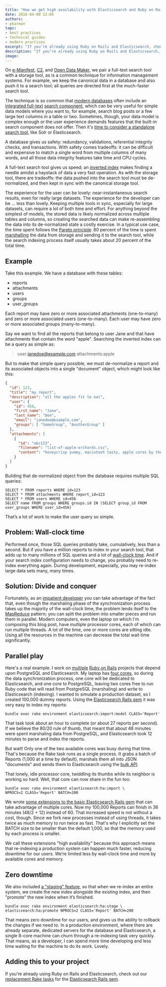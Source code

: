 ```yaml
---
title: "How we get high availability with Elasticsearch and Ruby on Rails"
date: 2016-04-08 12:05
authors:
- pkarman
tags:
- best practices
- technical guides
- modern practices
excerpt: "If you’re already using Ruby on Rails and Elasticsearch, check out our replacement Rake tasks for the Elasticsearch Rails gem."
description: "If you’re already using Ruby on Rails and Elasticsearch, check out our replacement Rake tasks for the Elasticsearch Rails gem."
image:
---
```


On [e-Manifest](https://github.com/18F/e-manifest),
[C2](https://github.com/18F/C2), and [Open Data
Maker](https://github.com/18F/open-data-maker), we pair a full-text
search tool with a storage tool, as is a common technique for
information management systems. For example, we keep the canonical data
in a database and also push it to a search tool; all queries are
directed first at the much-faster search tool.

The technique is so common that [modern
databases](http://www.postgresql.org/docs/current/static/textsearch.html)
often include an [integrated
full-text](http://dev.mysql.com/doc/refman/5.7/en/fulltext-natural-language.html)
[search component](https://www.sqlite.org/fts5.html), which can be
very useful for simple data models where you want to, for example,
search blog posts or a few large text columns in a table or two.
Sometimes, though, your data model is complex enough or the user
experience demands features that the built-in search component does not
offer. Then it's [time to consider a standalone search
tool](https://github.com/18F/C2/issues/865), like Solr or Elasticsearch.

A database gives us safety: redundancy, validations, referential
integrity checks, and transactions. With safety comes tradeoffs: it can
be difficult and expensive to match a single word from multiple columns
of many words, and all those data integrity features take time and CPU
cycles.

A full-text search tool gives us speed; an [inverted
index](https://en.wikipedia.org/wiki/Inverted_index) makes finding a
needle amidst a haystack of data a very fast operation. As with the
storage tool, there are tradeoffs: the data pushed into the search tool
must be de-normalized, and then kept in sync with the canonical storage
tool.

The experience for the user can be lovely: near-instantaneous search
results, even for really large datasets. The experience for the
developer can be ... less than lovely. Keeping multiple tools in sync,
especially for large datasets, can require a lot of both time and
effort. For anything beyond the simplest of models, the stored data is
likely normalized across multiple tables and columns, so creating the
searched data can make re-assembling the data into its de-normalized
state a costly exercise. In a typical use case, the time spent follows
the [Pareto
principle](https://en.wikipedia.org/wiki/Pareto_principle): 80 percent
of the time is spent
[marshalling](https://en.wikipedia.org/wiki/Marshalling_(computer_science))
the data from storage and sending it to the search tool, while the
search indexing process itself usually takes about 20 percent of the
total time.

Example
-------

Take this example. We have a database with these tables:

-   reports
-   attachments
-   users
-   groups
-   user_groups

Each report may have zero or more associated attachments (one-to-many)
and zero or more associated users (one-to-many). Each user may have zero
or more associated groups (many-to-many).

Say we want to find all the reports that belong to user Jane and that
have attachments that contain the word "apple". Searching the inverted
index can be a query as simple as:

> user:janedoe@example.com attachments:apple

But to make that simple query possible, we must de-normalize a report
and its associated objects into a single "document" object, which might
look like this:

```json
{
  "id": 123,
  "title": "my report",
  "description": "all the apples fit to eat",
  "user": {
    "id": 456,
    "first_name": "Jane",
    "last_name": "Doe",
    "email": "janedoe@example.com",
    "groups": [ "SomeGroup", "AnotherGroup" ]
  },
  "attachments": [
    {
      "id": "abc123",
      "filename": "list-of-apple-orchards.csv",
      "content": "honeycrisp yummy, macintosh tasty, apple cores by the bushel"
    }
  ]
}
```

Building that de-normalized object from the database requires multiple
SQL queries:

```
SELECT * FROM reports WHERE id=123
SELECT * FROM attachments WHERE report_id=123
SELECT * FROM users WHERE id=456
SELECT name FROM groups WHERE groups.id IN (SELECT group_id FROM user_groups WHERE user_id=456)
```

That’s a lot of work to make the user query so simple.

Problem: Wall-clock time
------------------------

Performed once, those SQL queries probably take, cumulatively, less than
a second. But if you have a million reports to index in your search
tool, that adds up to many millions of SQL queries and a lot of
[wall-clock time](https://en.wikipedia.org/wiki/Wall-clock_time). And
if your search index configuration needs to change, you probably need to
re-index everything again. During development, especially, you may
re-index large data sets many, many times.

Solution: Divide and conquer
----------------------------

Fortunately, as an [impatient developer](http://threevirtues.com/) you
can take advantage of the fact that, even though the marshaling phase of
the synchronization process takes up the majority of the wall-clock
time, the problem lends itself to the
[MapReduce](https://en.wikipedia.org/wiki/MapReduce) pattern; you can
split the problem into smaller pieces and run them in parallel. Modern
computers, even the laptop on which I'm composing this blog post, have
multiple processor cores, each of which can run multiple threads. A lot
of the time, one or more cores are sitting idle. Using all the resources
in the machine can decrease the total wait time significantly.

Parallel play
-------------

Here's a real example. I work on
[multiple](https://github.com/18F/e-manifest) [Ruby on
Rails](https://github.com/18F/C2) projects that depend upon PostgreSQL
and Elasticsearch. My laptop has [four
cores](http://stackoverflow.com/a/1715612), so during the data
synchronization process, one core will be dedicated to Elasticsearch,
and one core to PostgreSQL, leaving two cores free to run Ruby code that
will read from PostgreSQL (marshaling) and write to Elasticsearch
(indexing). I wanted to simulate a production dataset, so I created
100,000 dummy reports. Using the [Elasticsearch Rails
gem](https://github.com/elastic/elasticsearch-rails) it was very easy
to index my reports:

```
bundle exec rake environment elasticsearch:import:model CLASS='Report'
```

That task took about an hour to complete (or about 27 reports per
second). If we believe the 80/20 rule of thumb, that meant that about 48
minutes were spent marshaling data from PostgreSQL, and Elasticsearch
took 12 minutes to parse and index the reports.

But wait! Only one of the two available cores was busy during that time.
That's because the Rake task runs as a single process. It grabs a batch
of Reports (1,000 at a time by default), marshals them all into JSON
"documents" and sends them to Elasticsearch using the [bulk
API](https://www.elastic.co/guide/en/elasticsearch/reference/current/docs-bulk.html).

That lonely, idle processor core, twiddling its thumbs while its
neighbor is working so hard. Well, that core can now share in the fun
too:

```
bundle exec rake environment elasticsearch:ha:import \
NPROCS=2 CLASS='Report' BATCH=200
```

We wrote [some extensions to the basic Elasticsearch Rails
gem](https://github.com/18F/elasticsearch-rails-ha-gem) that can take
advantage of multiple cores. Now my 100,000 Reports can finish in 36
minutes (48/2 + 12) instead of 60. That increased speed is not without a
cost, though. Since we fork new processes instead of using threads, it
takes twice as much memory to run twice as fast. That's why I explicitly
set the BATCH size to be smaller than the default 1,000, so that the
memory used by each process is smaller.

We call these extensions "high availability" because this approach means
that re-indexing a production system can happen much faster, reducing
downtime for our users. We’re limited less by wall-clock time and more
by available cores and memory.

Zero downtime
-------------

We also included [a "staging"
feature](https://github.com/18F/elasticsearch-indexstager-gem), so that
when we re-index an entire system, we create the new index alongside the
existing index, and then "promote" the new index when it’s finished.

```
bundle exec rake environment elasticsearch:ha:stage \
elasticsearch:ha:promote NPROCS=2 CLASS='Report' BATCH=200
```

That means zero downtime for our users, and gives us the ability to
rollback the changes if we need to. In a production environment, where
there are already separate, dedicated servers for the database and
Elasticsearch, a single 8-core machine can churn through a re-indexing
task very quickly. That means, as a developer, I can spend more time
developing and less time waiting for the machine to do its work. Lovely.

Adding this to your project
---------------------------

If you’re already using Ruby on Rails and Elasticsearch, check out our
[replacement Rake
tasks](https://github.com/18F/elasticsearch-rails-ha-gem) for the
[Elasticsearch Rails
gem](https://github.com/elastic/elasticsearch-rails).
